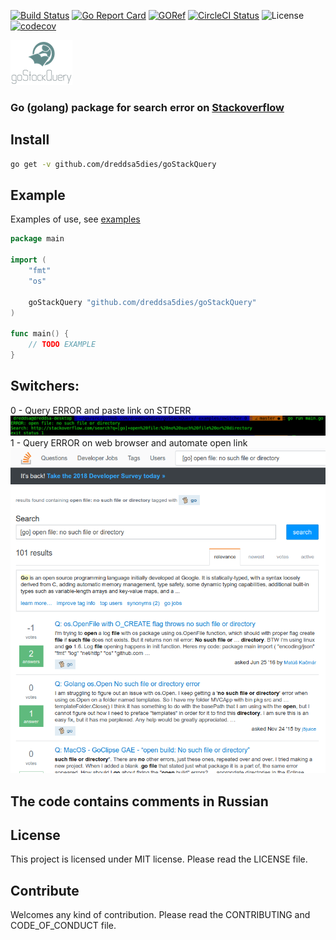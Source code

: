 [![Build Status](https://travis-ci.org/dreddsa5dies/goStackQuery.svg?branch=master)](https://travis-ci.org/dreddsa5dies/goStackQuery) [![Go Report Card](https://goreportcard.com/badge/github.com/dreddsa5dies/goStackQuery)](https://goreportcard.com/report/github.com/dreddsa5dies/goStackQuery) [![GORef](https://godoc.org/github.com/dreddsa5dies/goStackQuery?status.svg)](https://godoc.org/github.com/dreddsa5dies/goStackQuery) [![CircleCI Status](https://circleci.com/gh/dreddsa5dies/goStackQuery.svg?style=shield)](https://circleci.com/gh/dreddsa5dies/goStackQuery) ![License](https://img.shields.io/badge/License-MIT-blue.svg) [![codecov](https://codecov.io/gh/dreddsa5dies/goStackQuery/branch/master/graph/badge.svg)](https://codecov.io/gh/dreddsa5dies/goStackQuery)  

![IMAGE](img/logo.png)

### Go (golang) package for search error on [Stackoverflow](https://stackoverflow.com)

## Install

```bash
go get -v github.com/dreddsa5dies/goStackQuery
```

## Example
Examples of use, see [examples](https://github.com/dreddsa5dies/goStackQuery/tree/master/_examples)

```Go
package main

import (
	"fmt"
	"os"

	goStackQuery "github.com/dreddsa5dies/goStackQuery"
)

func main() {
	// TODO EXAMPLE
}
```

## Switchers:
0 - Query ERROR and paste link on STDERR  
![IMAGE](img/switcher_0.png)  
1 - Query ERROR on web browser and automate open link  
![IMAGE](img/switcher_1.png)

## The code contains comments in Russian

## License
This project is licensed under MIT license. Please read the LICENSE file.

## Contribute
Welcomes any kind of contribution. Please read the CONTRIBUTING and CODE_OF_CONDUCT file.